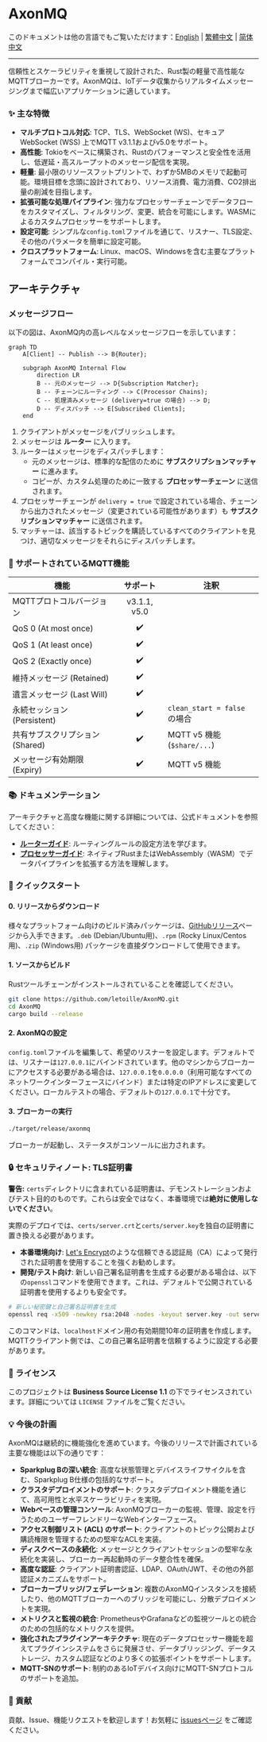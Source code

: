 # AxonMQ

このドキュメントは他の言語でもご覧いただけます：[English](README.md) | [繁體中文](README.zh-TW.md) | [简体中文](README.zh-CN.md)

---

信頼性とスケーラビリティを重視して設計された、Rust製の軽量で高性能なMQTTブローカーです。AxonMQは、IoTデータ収集からリアルタイムメッセージングまで幅広いアプリケーションに適しています。

### ✨ 主な特徴

- **マルチプロトコル対応**: TCP、TLS、WebSocket (WS)、セキュアWebSocket (WSS) 上でMQTT v3.1.1およびv5.0をサポート。
- **高性能**: Tokioをベースに構築され、Rustのパフォーマンスと安全性を活用し、低遅延・高スループットのメッセージ配信を実現。
- **軽量**: 最小限のリソースフットプリントで、わずか5MBのメモリで起動可能。環境目標を念頭に設計されており、リソース消費、電力消費、CO2排出量の削減を目指します。
- **拡張可能な処理パイプライン**: 強力なプロセッサーチェーンでデータフローをカスタマイズし、フィルタリング、変更、統合を可能にします。WASMによるカスタムプロセッサーをサポートします。
- **設定可能**: シンプルな`config.toml`ファイルを通じて、リスナー、TLS設定、その他のパラメータを簡単に設定可能。
- **クロスプラットフォーム**: Linux、macOS、Windowsを含む主要なプラットフォームでコンパイル・実行可能。

## アーキテクチャ

### メッセージフロー

以下の図は、AxonMQ内の高レベルなメッセージフローを示しています：

```mermaid
graph TD
    A[Client] -- Publish --> B{Router};

    subgraph AxonMQ Internal Flow
        direction LR
        B -- 元のメッセージ --> D{Subscription Matcher};
        B -- チェーンにルーティング --> C(Processor Chains);
        C -- 処理済みメッセージ (delivery=true の場合) --> D;
        D -- ディスパッチ --> E[Subscribed Clients];
    end
```

1.  クライアントがメッセージをパブリッシュします。
2.  メッセージは **ルーター** に入ります。
3.  ルーターはメッセージをディスパッチします：
    -   元のメッセージは、標準的な配信のために **サブスクリプションマッチャー** に進みます。
    -   コピーが、カスタム処理のために一致する **プロセッサーチェーン** に送信されます。
4.  プロセッサーチェーンが `delivery = true` で設定されている場合、チェーンから出力されたメッセージ（変更されている可能性があります）も **サブスクリプションマッチャー** に送信されます。
5.  マッチャーは、該当するトピックを購読しているすべてのクライアントを見つけ、適切なメッセージをそれらにディスパッチします。

### 💎 サポートされているMQTT機能

| 機能                     | サポート | 注釈                                |
| ------------------------ | :------: | ----------------------------------- |
| MQTTプロトコルバージョン | v3.1.1, v5.0 |                                     |
| QoS 0 (At most once)     |    ✔️     |                                     |
| QoS 1 (At least once)    |    ✔️     |                                     |
| QoS 2 (Exactly once)     |    ✔️     |                                     |
| 維持メッセージ (Retained) |    ✔️     |                                     |
| 遺言メッセージ (Last Will) |    ✔️     |                                     |
| 永続セッション (Persistent) |    ✔️     | `clean_start = false` の場合        |
| 共有サブスクリプション (Shared) |    ✔️     | MQTT v5 機能 (`$share/...`)         |
| メッセージ有効期限 (Expiry) |    ✔️     | MQTT v5 機能                        |

### 📚 ドキュメンテーション

アーキテクチャと高度な機能に関する詳細については、公式ドキュメントを参照してください：

- **[ルーターガイド](./docs/router.md)**: ルーティングルールの設定方法を学びます。
- **[プロセッサーガイド](./docs/processor.md)**: ネイティブRustまたはWebAssembly（WASM）でデータパイプラインを拡張する方法を理解します。

### 🚀 クイックスタート

#### 0. リリースからダウンロード

様々なプラットフォーム向けのビルド済みパッケージは、[GitHubリリース](https://github.com/letoille/AxonMQ/releases)ページから入手できます。`.deb` (Debian/Ubuntu用)、`.rpm` (Rocky Linux/Centos用)、`.zip` (Windows用) パッケージを直接ダウンロードして使用できます。

#### 1. ソースからビルド

Rustツールチェーンがインストールされていることを確認してください。

```bash
git clone https://github.com/letoille/AxonMQ.git
cd AxonMQ
cargo build --release
```

#### 2. AxonMQの設定

`config.toml`ファイルを編集して、希望のリスナーを設定します。デフォルトでは、リスナーは`127.0.0.1`にバインドされています。他のマシンからブローカーにアクセスする必要がある場合は、`127.0.0.1`を`0.0.0.0`（利用可能なすべてのネットワークインターフェースにバインド）または特定のIPアドレスに変更してください。ローカルテストの場合、デフォルトの`127.0.0.1`で十分です。


#### 3. ブローカーの実行

```bash
./target/release/axonmq
```

ブローカーが起動し、ステータスがコンソールに出力されます。

### 🔒 セキュリティノート: TLS証明書

**警告:** `certs`ディレクトリに含まれている証明書は、デモンストレーションおよびテスト目的のものです。これらは安全ではなく、本番環境では**絶対に使用しないでください**。

実際のデプロイでは、`certs/server.crt`と`certs/server.key`を独自の証明書に置き換える必要があります。

- **本番環境向け**: [Let's Encrypt](https://letsencrypt.org/)のような信頼できる認証局（CA）によって発行された証明書を使用することを強くお勧めします。
- **開発/テスト向け**: 新しい自己署名証明書を生成する必要がある場合は、以下の`openssl`コマンドを使用できます。これは、デフォルトで公開されている証明書を使用するよりも安全です。

```bash
# 新しい秘密鍵と自己署名証明書を生成
openssl req -x509 -newkey rsa:2048 -nodes -keyout server.key -out server.crt -days 3650 -subj "/CN=localhost"
```
このコマンドは、`localhost`ドメイン用の有効期間10年の証明書を作成します。MQTTクライアント側では、この自己署名証明書を信頼するように設定する必要があります。

### 📜 ライセンス

このプロジェクトは **Business Source License 1.1** の下でライセンスされています。詳細については `LICENSE` ファイルをご覧ください。

### 💡 今後の計画

AxonMQは継続的に機能強化を進めています。今後のリリースで計画されている主要な機能は以下の通りです：

- **Sparkplug Bの深い統合**: 高度な状態管理とデバイスライフサイクルを含む、Sparkplug B仕様の包括的なサポート。
- **クラスタデプロイメントのサポート**: クラスタデプロイメント機能を通じて、高可用性と水平スケーラビリティを実現。
- **Webベースの管理コンソール**: AxonMQブローカーの監視、管理、設定を行うためのユーザーフレンドリーなWebインターフェース。
- **アクセス制御リスト (ACL) のサポート**: クライアントのトピック公開および購読権限を管理するための堅牢なACLを実装。
- **ディスクベースの永続化**: メッセージとクライアントセッションの堅牢な永続化を実装し、ブローカー再起動時のデータ整合性を確保。
- **高度な認証**: クライアント証明書認証、LDAP、OAuth/JWT、その他の外部認証メカニズムをサポート。
- **ブローカーブリッジ/フェデレーション**: 複数のAxonMQインスタンスを接続したり、他のMQTTブローカーへのブリッジを可能にし、分散デプロイメントを実現。
- **メトリクスと監視の統合**: PrometheusやGrafanaなどの監視ツールとの統合のための包括的なメトリクスを提供。
- **強化されたプラグインアーキテクチャ**: 現在のデータプロセッサー機能を超えてプラグインシステムをさらに発展させ、データブリッジング、データストレージ、カスタム認証などのより多くの拡張ポイントをサポートします。
- **MQTT-SNのサポート**: 制約のあるIoTデバイス向けにMQTT-SNプロトコルのサポートを追加。

### 🤝 貢献

貢献、Issue、機能リクエストを歓迎します！お気軽に [issuesページ](https://github.com/letoille/AxonMQ/issues) をご確認ください。
